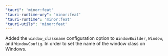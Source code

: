 ```yaml
---
"tauri": 'minor:feat'
"tauri-runtime-wry": 'minor:feat'
"tauri-runtime": 'minor:feat'
"tauri-utils": 'minor:feat'
---
```


Added the `window_classname` configuration option to `WindowBuilder`, `Window`, and `WindowConfig`. In order to set the name of the window class on Windows.